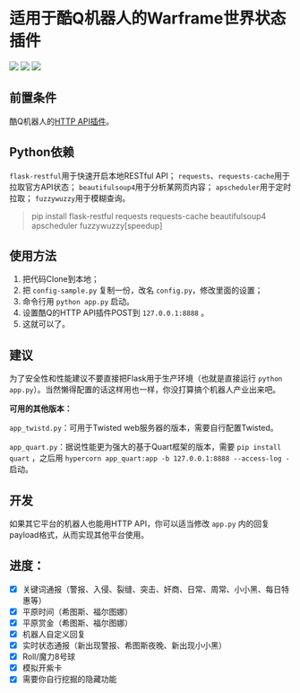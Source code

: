 # 适用于酷Q机器人的Warframe世界状态插件

[![](https://img.shields.io/github/issues/Raka-loah/qqbot-plugin-warframe.svg)](https://github.com/Raka-loah/qqbot-plugin-warframe/issues)
![](https://img.shields.io/github/stars/Raka-loah/qqbot-plugin-warframe.svg)
[![](https://img.shields.io/github/license/Raka-loah/qqbot-plugin-warframe.svg)](https://github.com/Raka-loah/qqbot-plugin-warframe/blob/master/LICENSE)

**前置条件**
------

酷Q机器人的[HTTP API插件](https://github.com/richardchien/coolq-http-api)。

**Python依赖**
------

`flask-restful`用于快速开启本地RESTful API；
`requests`、`requests-cache`用于拉取官方API状态；
`beautifulsoup4`用于分析某网页内容；
`apscheduler`用于定时拉取；
`fuzzywuzzy`用于模糊查询。
> pip install flask-restful requests requests-cache beautifulsoup4 apscheduler fuzzywuzzy[speedup]

**使用方法**
------

1. 把代码Clone到本地；
2. 把 `config-sample.py` 复制一份，改名 `config.py`，修改里面的设置；
3. 命令行用 `python app.py` 启动。
4. 设置酷Q的HTTP API插件POST到 `127.0.0.1:8888` 。
5. 这就可以了。

**建议**
------

为了安全性和性能建议不要直接把Flask用于生产环境（也就是直接运行 `python app.py`）。当然懒得配置的话这样用也一样，你没打算搞个机器人产业出来吧。

**可用的其他版本：**

`app_twistd.py`：可用于Twisted web服务器的版本，需要自行配置Twisted。

`app_quart.py`：据说性能更为强大的基于Quart框架的版本，需要 `pip install quart` ，之后用 `hypercorn app_quart:app -b 127.0.0.1:8888 --access-log -` 启动。


**开发**
------

如果其它平台的机器人也能用HTTP API，你可以适当修改 `app.py` 内的回复payload格式，从而实现其他平台使用。

**进度：**
------
- [x] 关键词通报（警报、入侵、裂缝、突击、奸商、日常、周常、小小黑、每日特惠等）
- [x] 平原时间（希图斯、福尔图娜）
- [x] 平原赏金（希图斯、福尔图娜）
- [x] 机器人自定义回复
- [x] 实时状态通报（新出现警报、希图斯夜晚、新出现小小黑）
- [x] Roll/魔力8号球
- [x] 模拟开紫卡
- [x] 需要你自行挖掘的隐藏功能
